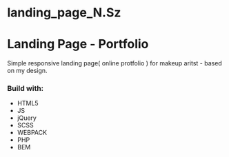 # landing_page_N.Sz

# Landing Page - Portfolio

Simple responsive landing page( online protfolio ) for makeup aritst - based on my design. 

### Build with:
- HTML5
- JS
- jQuery
- SCSS
- WEBPACK
- PHP
- BEM
